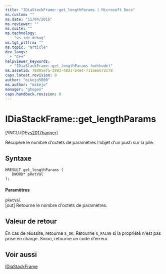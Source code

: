 ```yaml
---
title: "IDiaStackFrame::get_lengthParams | Microsoft Docs"
ms.custom: ""
ms.date: "11/04/2016"
ms.reviewer: ""
ms.suite: ""
ms.technology: 
  - "vs-ide-debug"
ms.tgt_pltfrm: ""
ms.topic: "article"
dev_langs: 
  - "C++"
helpviewer_keywords: 
  - "IDiaStackFrame::get_lengthParams (méthode)"
ms.assetid: 78005efa-2883-4823-b4e4-711a66672c78
caps.latest.revision: 8
author: "mikejo5000"
ms.author: "mikejo"
manager: "ghogen"
caps.handback.revision: 8
---
```

# IDiaStackFrame::get_lengthParams
[!INCLUDE[vs2017banner](../../code-quality/includes/vs2017banner.md)]

Récupère le nombre d'octets de paramètres l'objet d'un push sur la pile.  
  
## Syntaxe  
  
```cpp#  
HRESULT get_lengthParams (   
   DWORD* pRetVal  
);  
```  
  
#### Paramètres  
 `pRetVal`  
 \[out\]  Retourne le nombre d'octets de paramètres.  
  
## Valeur de retour  
 En cas de réussite, retourne `S_OK`.  Retourne `S_FALSE` si la propriété n'est pas prise en charge.  Sinon, retourne un code d'erreur.  
  
## Voir aussi  
 [IDiaStackFrame](../../debugger/debug-interface-access/idiastackframe.md)